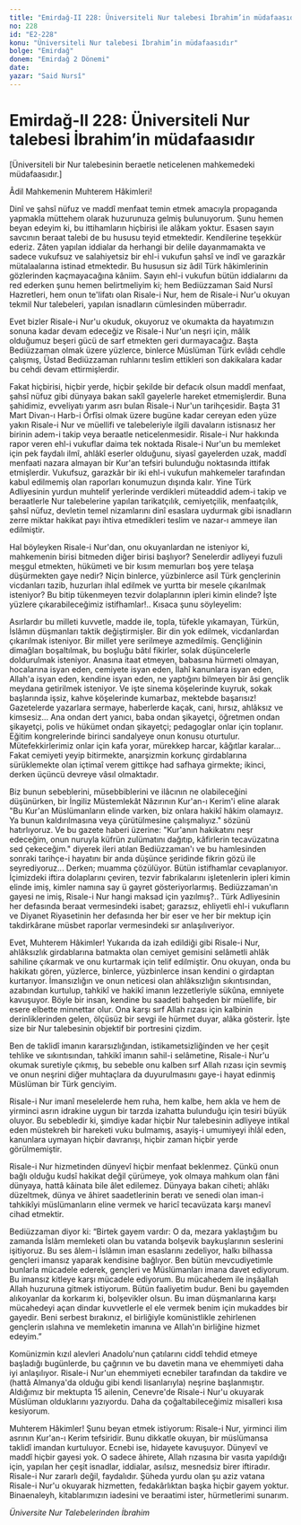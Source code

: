 ```yaml
---
title: "Emirdağ-II 228: Üniversiteli Nur talebesi İbrahim’in müdafaasıdır"
no: 228
id: "E2-228"
konu: "Üniversiteli Nur talebesi İbrahim’in müdafaasıdır"
bolge: "Emirdağ"
donem: "Emirdağ 2 Dönemi"
date: 
yazar: "Said Nursî"
---
```


# Emirdağ-II 228: Üniversiteli Nur talebesi İbrahim’in müdafaasıdır

<p class="takdim">[Üniversiteli bir Nur talebesinin beraetle neticelenen mahkemedeki müdafaasıdır.]</p>

Âdil Mahkemenin Muhterem Hâkimleri!

Dinî ve şahsî nüfuz ve maddî menfaat temin etmek amacıyla propaganda yapmakla müttehem olarak huzurunuza gelmiş bulunuyorum. Şunu hemen beyan edeyim ki, bu ittihamların hiçbirisi ile alâkam yoktur. Esasen sayın savcının beraat talebi de bu hususu teyid etmektedir. Kendilerine teşekkür ederiz. Zâten yapılan iddialar da herhangi bir delile dayanmamakta ve sadece vukufsuz ve salahiyetsiz bir ehl-i vukufun şahsî ve indî ve garazkâr mütalaalarına istinad etmektedir. Bu hususun siz âdil Türk hâkimlerinin gözlerinden kaçmayacağına kâniim. Sayın ehl-i vukufun bütün iddialarını da red ederken şunu hemen belirtmeliyim ki; hem Bediüzzaman Said Nursî Hazretleri, hem onun te'lifatı olan Risale-i Nur, hem de Risale-i Nur'u okuyan tekmil Nur talebeleri, yapılan isnadların cümlesinden müberradır.

Evet bizler Risale-i Nur'u okuduk, okuyoruz ve okumakta da hayatımızın sonuna kadar devam edeceğiz ve Risale-i Nur'un neşri için, mâlik olduğumuz beşeri gücü de sarf etmekten geri durmayacağız. Başta Bediüzzaman olmak üzere yüzlerce, binlerce Müslüman Türk evlâdı cehdle çalışmış, Üstad Bediüzzaman ruhlarını teslim ettikleri son dakikalara kadar bu cehdi devam ettirmişlerdir.

Fakat hiçbirisi, hiçbir yerde, hiçbir şekilde bir defacık olsun maddî menfaat, şahsî nüfuz gibi dünyaya bakan sakîl gayelerle hareket etmemişlerdir. Buna şahidimiz, evveliyatı yarım asrı bulan Risale-i Nur'un tarihçesidir. Başta 31 Mart Divan-ı Harb-i Örfîsi olmak üzere bugüne kadar cereyan eden yüze yakın Risale-i Nur ve müellifi ve talebeleriyle ilgili davaların istisnasız her birinin adem-i takip veya beraatle neticelenmesidir. Risale-i Nur hakkında rapor veren ehl-i vukuflar daima tek noktada Risale-i Nur'un bu memleket için pek faydalı ilmî, ahlâkî eserler olduğunu, siyasî gayelerden uzak, maddî menfaati nazara almayan bir Kur'an tefsiri bulunduğu noktasında ittifak etmişlerdir. Vukufsuz, garazkâr bir iki ehl-i vukufun mahkemeler tarafından kabul edilmemiş olan raporları konumuzun dışında kalır. Yine Türk Adliyesinin yurdun muhtelif yerlerinde verdikleri müteaddid adem-i takip ve beraatlerle Nur talebelerine yapılan tarikatçılık, cemiyetçilik, menfaatçılık, şahsî nüfuz, devletin temel nizamlarını dinî esaslara uydurmak gibi isnadların zerre miktar hakikat payı ihtiva etmedikleri teslim ve nazar-ı ammeye ilan edilmiştir.

Hal böyleyken Risale-i Nur'dan, onu okuyanlardan ne isteniyor ki, mahkemenin birisi bitmeden diğer birisi başlıyor? Senelerdir adliyeyi fuzuli meşgul etmekten, hükümeti ve bir kısım memurları boş yere telaşa düşürmekten gaye nedir? Niçin binlerce, yüzbinlerce asil Türk gençlerinin vicdanları tazib, huzurları ihlal edilmek ve yurtta bir mesele çıkarılmak isteniyor? Bu bitip tükenmeyen tezvir dolaplarının ipleri kimin elinde? İşte yüzlere çıkarabileceğimiz istifhamlar!.. Kısaca şunu söyleyelim:

Asırlardır bu milleti kuvvetle, madde ile, topla, tüfekle yıkamayan, Türkün, İslâmın düşmanları taktik değiştirmişler. Bir din yok edilmek, vicdanlardan çıkarılmak isteniyor. Bir millet yere serilmeye azmedilmiş. Gençliğinin dimağları boşaltılmak, bu boşluğu bâtıl fikirler, solak düşüncelerle doldurulmak isteniyor. Anasına itaat etmeyen, babasına hürmeti olmayan, hocalarına isyan eden, cemiyete isyan eden, İlahî kanunlara isyan eden, Allah'a isyan eden, kendine isyan eden, ne yaptığını bilmeyen bir âsi gençlik meydana getirilmek isteniyor. Ve işte sinema köşelerinde kuyruk, sokak başlarında işsiz, kahve köşelerinde kumarbaz, mektebde başarısız! Gazetelerde yazarlara sermaye, haberlerde kaçak, cani, hırsız, ahlâksız ve kimsesiz... Ana ondan dert yanıcı, baba ondan şikayetçi, öğretmen ondan şikayetçi, polis ve hükümet ondan şikayetçi; pedagoglar onlar için toplanır. Eğitim kongrelerinde birinci sandalyeye onun konusu oturtulur. Mütefekkirlerimiz onlar için kafa yorar, mürekkep harcar, kâğıtlar karalar... Fakat cemiyeti yeyip bitirmekte, anarşizmin korkunç girdablarına sürüklemekte olan içtimaî verem gittikçe had safhaya girmekte; ikinci, derken üçüncü devreye vâsıl olmaktadır.

Biz bunun sebeblerini, müsebbiblerini ve ilâcının ne olabileceğini düşünürken, bir İngiliz Müstemlekât Nâzırının Kur'an-ı Kerim'i eline alarak "Bu Kur'an Müslümanların elinde varken, biz onlara hakikî hâkim olamayız. Ya bunun kaldırılmasına veya çürütülmesine çalışmalıyız." sözünü hatırlıyoruz. Ve bu gazete haberi üzerine: "Kur'anın hakikatını neşr edeceğim, onun nuruyla küfrün zulümatını dağıtıp, kâfirlerin tecavüzatına sed çekeceğim." diyerek ileri atılan Bediüzzaman'ı ve bu hamlesinden sonraki tarihçe-i hayatını bir anda düşünce şeridinde fikrin gözü ile seyrediyoruz... Derken; muamma çözülüyor. Bütün istifhamlar cevaplanıyor. İçimizdeki iftira dolaplarını çeviren, tezvir fabrikalarını işletenlerin ipleri kimin elinde imiş, kimler namına say ü gayret gösteriyorlarmış. Bediüzzaman'ın gayesi ne imiş, Risale-i Nur hangi maksad için yazılmış?.. Türk Adliyesinin her defasında beraat vermesindeki isabet; garazsız, ehliyetli ehl-i vukufların ve Diyanet Riyasetinin her defasında her bir eser ve her bir mektup için takdirkârane müsbet raporlar vermesindeki sır anlaşılıveriyor.

Evet, Muhterem Hâkimler! Yukarıda da izah edildiği gibi Risale-i Nur, ahlâksızlık girdablarına batmakta olan cemiyet gemisini selâmetli ahlâk sahiline çıkarmak ve onu kurtarmak için telif edilmiştir. Onu okuyan, onda bu hakikatı gören, yüzlerce, binlerce, yüzbinlerce insan kendini o girdaptan kurtarıyor. İmansızlığın ve onun neticesi olan ahlâksızlığın sıkıntısından, azabından kurtulup, tahkikî ve hakikî imanın lezzetleriyle sükûna, emniyete kavuşuyor. Böyle bir insan, kendine bu saadeti bahşeden bir müellife, bir esere elbette minnettar olur. Ona karşı sırf Allah rızası için kalbinin derinliklerinden gelen, ölçüsüz bir sevgi ile hürmet duyar, alâka gösterir. İşte size bir Nur talebesinin objektif bir portresini çizdim.

Ben de taklidî imanın kararsızlığından, istikametsizliğinden ve her çeşit tehlike ve sıkıntısından, tahkikî imanın sahil-i selâmetine, Risale-i Nur'u okumak suretiyle çıkmış, bu sebeble onu kalben sırf Allah rızası için sevmiş ve onun neşrini diğer muhtaçlara da duyurulmasını gaye-i hayat edinmiş Müslüman bir Türk genciyim.

Risale-i Nur imanî meselelerde hem ruha, hem kalbe, hem akla ve hem de yirminci asrın idrakine uygun bir tarzda izahatta bulunduğu için tesiri büyük oluyor. Bu sebebledir ki, şimdiye kadar hiçbir Nur talebesinin adliyeye intikal eden müstekreh bir hareketi vuku bulmamış, asayiş-i umumiyeyi ihlâl eden, kanunlara uymayan hiçbir davranışı, hiçbir zaman hiçbir yerde görülmemiştir.

Risale-i Nur hizmetinden dünyevî hiçbir menfaat beklenmez. Çünkü onun bağlı olduğu kudsî hakikat değil çürümeye, yok olmaya mahkum olan fâni dünyaya, hattâ kâinata bile âlet edilemez. Dünyaya bakan ciheti; ahlâkı düzeltmek, dünya ve âhiret saadetlerinin beratı ve senedi olan iman-i tahkikîyi müslümanların eline vermek ve haricî tecavüzata karşı manevî cihad etmektir.

Bediüzzaman diyor ki: “Birtek gayem vardır: O da, mezara yaklaştığım bu zamanda İslâm memleketi olan bu vatanda bolşevik baykuşlarının seslerini işitiyoruz. Bu ses âlem-i İslâmın iman esaslarını zedeliyor, halkı bilhassa gençleri imansız yaparak kendisine bağlıyor. Ben bütün mevcudiyetimle bunlarla mücadele ederek, gençleri ve Müslümanları imana davet ediyorum. Bu imansız kitleye karşı mücadele ediyorum. Bu mücahedem ile inşâallah Allah huzuruna gitmek istiyorum. Bütün faaliyetim budur. Beni bu gayemden alıkoyanlar da korkarım ki, bolşevikler olsun. Bu iman düşmanlarına karşı mücahedeyi açan dindar kuvvetlerle el ele vermek benim için mukaddes bir gayedir. Beni serbest bırakınız, el birliğiyle komünistlikle zehirlenen gençlerin ıslahına ve memleketin imanına ve Allah'ın birliğine hizmet edeyim.”

Komünizmin kızıl alevleri Anadolu'nun çatılarını ciddî tehdid etmeye başladığı bugünlerde, bu çağrının ve bu davetin mana ve ehemmiyeti daha iyi anlaşılıyor. Risale-i Nur'un ehemmiyeti ecnebiler tarafından da takdire ve (hattâ Almanya'da olduğu gibi kendi lisanlarıyla) neşrine başlanmıştır. Aldığımız bir mektupta 15 ailenin, Cenevre'de Risale-i Nur'u okuyarak Müslüman olduklarını yazıyordu. Daha da çoğaltabileceğimiz misalleri kısa kesiyorum.

Muhterem Hâkimler! Şunu beyan etmek istiyorum: Risale-i Nur, yirminci ilim asrının Kur'an-ı Kerim tefsiridir. Bunu dikkatle okuyan, bir müslümansa taklidî imandan kurtuluyor. Ecnebi ise, hidayete kavuşuyor. Dünyevî ve maddî hiçbir gayesi yok. O sadece âhirete, Allah rızasına bir vasıta yapıldığı için, yapılan her çeşit isnadlar, iddialar, asılsız, mesnedsiz birer iftiradır. Risale-i Nur zararlı değil, faydalıdır. Şüheda yurdu olan şu aziz vatana Risale-i Nur'u okuyarak hizmetten, fedakârlıktan başka hiçbir gayem yoktur. Binaenaleyh, kitablarımızın iadesini ve beraatimi ister, hürmetlerimi sunarım.

*Üniversite Nur Talebelerinden*
*İbrahim*
